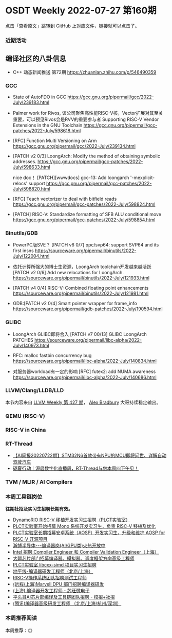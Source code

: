# OSDT Weekly 2022-07-27 第160期

点击「查看原文」跳转到 GitHub 上对应文件，链接就可以点击了。

### 近期活动

## 编译社区的八卦信息

- C++ 动态新闻推送 第72期 https://zhuanlan.zhihu.com/p/546490359

### GCC

- State of AutoFDO in GCC
  https://gcc.gnu.org/pipermail/gcc/2022-July/239183.html

- Palmer work for Rivos, 该公司聚焦高性能RISC-V核，Vector扩展对其至关重要，可以预见Rivos会是RVV的重要参与者
  Supporting RISC-V Vendor Extensions in the GNU Toolchain
  https://gcc.gnu.org/pipermail/gcc-patches/2022-July/598618.html

- [RFC] Function Multi Versioning on Arm
  https://gcc.gnu.org/pipermail/gcc/2022-July/239134.html

- [PATCH v2 0/3] LoongArch: Modify the method of obtaining symbolic addresses.
  https://gcc.gnu.org/pipermail/gcc-patches/2022-July/598633.html

  nice doc！
  [PATCH][wwwdocs] gcc-13: Add loongarch '-mexplicit-relocs' support
  https://gcc.gnu.org/pipermail/gcc-patches/2022-July/598820.html

- [RFC] Teach vectorizer to deal with bitfield reads
  https://gcc.gnu.org/pipermail/gcc-patches/2022-July/598824.html

- [PATCH] RISC-V: Standardize formatting of SFB ALU conditional move
  https://gcc.gnu.org/pipermail/gcc-patches/2022-July/598854.html

### Binutils/GDB

- PowerPC版SVE？
  [PATCH v6 0/7] ppc/svp64: support SVP64 and its first insns
  https://sourceware.org/pipermail/binutils/2022-July/122004.html

- 依托计算所强大的博士生资源，LoongArch toolchain开发越来越活跃
  [PATCH v2 0/6] Add new relocations for LoongArch.
  https://sourceware.org/pipermail/binutils/2022-July/121933.html

- [PATCH v4 0/4] RISC-V: Combined floating point enhancements
  https://sourceware.org/pipermail/binutils/2022-July/121981.html

- GDB:[PATCH v2 0/4] Smart pointer wrapper for frame_info
  https://sourceware.org/pipermail/gdb-patches/2022-July/190594.html

### GLIBC

- LoongArch GLIBC即将合入
  [PATCH v7 00/13] GLIBC LoongArch PATCHES
  https://sourceware.org/pipermail/libc-alpha/2022-July/140973.html

- RFC: malloc fastbin concurrency bug
  https://sourceware.org/pipermail/libc-alpha/2022-July/140834.html

- 对服务器workload有一定的影响
 [RFC] futex2: add NUMA awareness
 https://sourceware.org/pipermail/libc-alpha/2022-July/140686.html

### LLVM/Clang/LLDB/LLD

本节内容来自 [LLVM Weekly 第 427 期](http://llvmweekly.org/issue/427)，
[Alex Bradbury](https://www.linkedin.com/in/alex-bradbury/) 大哥持续稳定输出。

### QEMU (RISC-V)

### RISC-V in China

### RT-Thread

- [【AI简报20220722期】STM32N6首款带有NPU的MCU即将问世、详解自动驾驶汽车](https://mp.weixin.qq.com/s/QBDLSxDPwZYc2Uh3hdpmrw)
- [砺夏行动｜源启数字化直播周，RT-Thread与您本周四下午见！](https://mp.weixin.qq.com/s/Lf-AtVC1ObSiDlWbh3gouw)


### TVM / MLIR / AI Compilers

### 本周工具链岗位

**往期社招及实习生招聘长期有效。**

- [DynamoRIO RISC-V 移植开发实习生招聘（PLCT实验室）](https://mp.weixin.qq.com/s/J_5TjT6DOqeOXJXQI5VQxw)
- [PLCT实验室开始招募 Mono 系统开发实习生，负责 RISC-V 移植及优化](https://mp.weixin.qq.com/s/whEW7Hay1jIP1tBzIPay1A)
- [PLCT实验室长期招募安卓系统（AOSP）开发实习生，升级和维护 AOSP for RISC-V 开源项目](https://mp.weixin.qq.com/s/dJP2cEB1nex2inR5c-cJog)
- [瀚博半导体---编译器岗(AI/GPU类)火热开放中](https://mp.weixin.qq.com/s/8_KjZYa2Il4PglaGyBWk4Q)
- [Intel 招聘 Compiler Engineer 和 Compiler Validation Engineer（上海）](https://mp.weixin.qq.com/s/I3DWxXODNoLRr0kN2xMZLQ)
- [大疆芯片部门招募编译器、模拟器、调度框架方向高级工程师](https://mp.weixin.qq.com/s/Wn5NzAtUTwQNXKRvMVQWLA)
- [PLCT实验室 libcxx-simd 项目实习生招聘](https://mp.weixin.qq.com/s/EIVx5cY74GlodirySY97Qw)
- [地平线-编译器研发工程师（北京/上海）](https://mp.weixin.qq.com/s/MYObl7iWIbyrTz9hCmKWYA)
- [RISC-V操作系统团队招聘测试工程师](https://mp.weixin.qq.com/s/inLFS4pI1F74m_oJ2I7xjQ)
- [(远程/上海)Marvell DPU 部门招聘编译器研发](https://mp.weixin.qq.com/s/B6JjAhF3TZjezD1tjYHDaw)
- [(上海) 编译器开发工程师 - 芯旺微电子](https://mp.weixin.qq.com/s/nqe1-7qffnc0CaejYkpKyw)
- [平头哥AI芯片部编译及工具链团队招聘 - 校招+社招](https://mp.weixin.qq.com/s/kARbXtJotRPCNMrV-yOanA)
- [(腾讯)编译器高级研发工程师 （北京/上海/杭州/深圳）](https://mp.weixin.qq.com/s/DF-2qmHmpKZtJ1djHXM1Ug)

### 本周推荐阅读

本周推荐：《》
